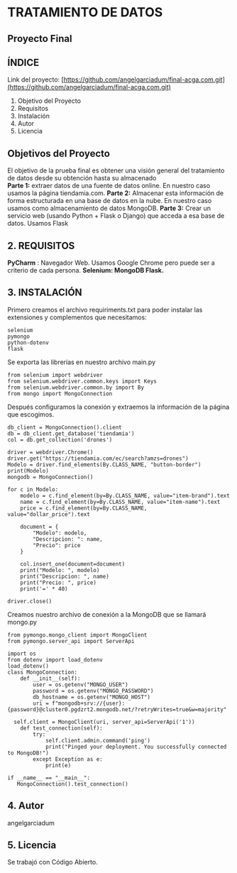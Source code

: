 
# TRATAMIENTO DE DATOS
## Proyecto Final
## ÍNDICE

Link del proyecto: [https://github.com/angelgarciadum/final-acga.com.git](https://github.com/angelgarciadum/final-acga.com.git)

1.  Objetivo del Proyecto
2.  Requisitos
3.  Instalación
4.  Autor
5.  Licencia

## Objetivos del Proyecto
El objetivo de la prueba final es obtener una visión general del tratamiento de datos desde  su obtención hasta su almacenado  
**Parte 1:** extraer datos de una fuente de datos online.  En nuestro caso usamos la página tiendamia.com.
 **Parte 2:** Almacenar esta información de forma estructurada en una base de datos en la nube. En nuestro caso usamos como almacenamiento de datos MongoDB.
**Parte 3:**  Crear un servicio web (usando Python + Flask o Django) que acceda a esa base de datos. Usamos Flask

## 2. REQUISITOS

**PyCharm** : Navegador Web. Usamos Google Chrome pero puede ser a criterio de cada persona.
**Selenium: 
MongoDB
Flask.**

## 3. INSTALACIÓN

Primero creamos el archivo requiriments.txt para poder instalar las extensiones y complementos que necesitamos:
```
selenium  
pymongo  
python-dotenv  
flask
```
Se exporta las librerías en nuestro archivo main.py
```
from selenium import webdriver  
from selenium.webdriver.common.keys import Keys  
from selenium.webdriver.common.by import By  
from mongo import MongoConnection
```
Después configuramos la conexión y extraemos la información de la página que escogimos.
```
db_client = MongoConnection().client  
db = db_client.get_database('tiendamia')  
col = db.get_collection('drones')  
  
driver = webdriver.Chrome()  
driver.get("https://tiendamia.com/ec/search?amzs=drones")  
Modelo = driver.find_elements(By.CLASS_NAME, "button-border")  
print(Modelo)  
mongodb = MongoConnection()  
  
for c in Modelo:  
    modelo = c.find_element(by=By.CLASS_NAME, value="item-brand").text  
    name = c.find_element(by=By.CLASS_NAME, value="item-name").text  
    price = c.find_element(by=By.CLASS_NAME, value="dollar_price").text  
  
    document = {  
        "Modelo": modelo,  
        "Descripcion: ": name,  
        "Precio": price  
    }  
  
    col.insert_one(document=document)  
    print("Modelo: ", modelo)  
    print("Descripcion: ", name)  
    print("Precio: ", price)  
    print('=' * 40)  
  
driver.close()
```
Creamos nuestro archivo de conexión a la MongoDB que se llamará mongo.py
```
from pymongo.mongo_client import MongoClient  
from pymongo.server_api import ServerApi  
  
import os  
from dotenv import load_dotenv  
load_dotenv()  
class MongoConnection:  
    def __init__(self):  
        user = os.getenv("MONGO_USER")  
        password = os.getenv("MONGO_PASSWORD")  
        db_hostname = os.getenv("MONGO_HOST")  
        uri = f"mongodb+srv://{user}:{password}@cluster0.pgdzrt2.mongodb.net/?retryWrites=true&w=majority"  
  
  self.client = MongoClient(uri, server_api=ServerApi('1'))  
    def test_connection(self):  
        try:  
            self.client.admin.command('ping')  
            print("Pinged your deployment. You successfully connected to MongoDB!")  
        except Exception as e:  
            print(e)  
  
if __name__ == "__main__":  
   MongoConnection().test_connection()
```
## 4. Autor
angelgarciadum

## 5. Licencia
Se trabajó con Código Abierto.
